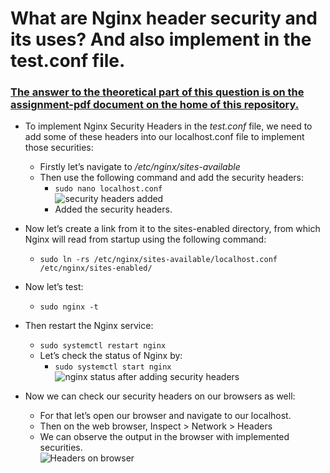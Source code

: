 # What are Nginx header security and its uses? And also implement in the test.conf file.

### [The answer to the theoretical part of this question is on the assignment-pdf document on the home of this repository.]()

- To implement Nginx Security Headers in the _test.conf_ file, we need to add some of these headers into our localhost.conf file to implement those securities:
  - Firstly let’s navigate to _/etc/nginx/sites-available_
  - Then use the following command and add the security headers:
    - `sudo nano localhost.conf`<br/>
  ![security headers added]()
    - Added the security headers.
- Now let’s create a link from it to the sites-enabled directory, from which Nginx will read from startup using the following command:
  - `sudo ln -rs /etc/nginx/sites-available/localhost.conf /etc/nginx/sites-enabled/`
- Now let’s test:
  - `sudo nginx -t`
- Then restart the Nginx service:
  - `sudo systemctl restart nginx`
  - Let’s check the status of Nginx by:
    - `sudo systemctl start nginx`<br/>
  ![nginx status after adding security headers]()

- Now we can check our security headers on our browsers as well:
  - For that let’s open our browser and navigate to our localhost.
  - Then on the web browser, Inspect > Network > Headers
  - We can observe the output in the browser with implemented securities.<br/>
  ![Headers on browser]()
